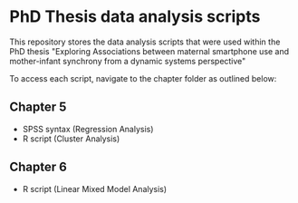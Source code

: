 # PhD Thesis data analysis scripts
This repository stores the data analysis scripts that were used within the PhD thesis "Exploring Associations between maternal smartphone use and mother-infant synchrony from a dynamic systems perspective"

To access each script, navigate to the chapter folder as outlined below:

## Chapter 5
* SPSS syntax (Regression Analysis)
* R script (Cluster Analysis)
  
## Chapter 6
* R script (Linear Mixed Model Analysis)
